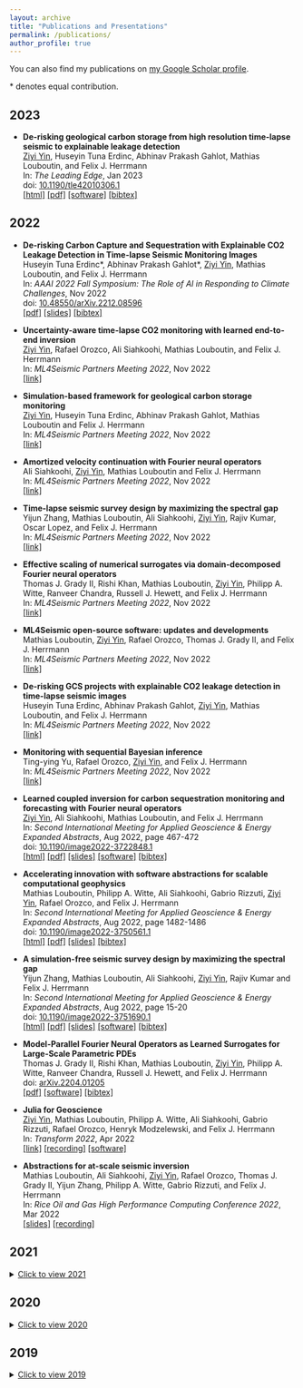 ```yaml
---
layout: archive
title: "Publications and Presentations"
permalink: /publications/
author_profile: true
---
```


You can also find my publications on [my Google Scholar profile](https://scholar.google.com/citations?user=ji9kwj8AAAAJ&hl=en).

\* denotes equal contribution.

## 2023

* **De-risking geological carbon storage from high resolution time-lapse seismic to explainable leakage detection**        
<ins>Ziyi Yin</ins>, Huseyin Tuna Erdinc, Abhinav Prakash Gahlot, Mathias Louboutin, and Felix J. Herrmann        
In: *The Leading Edge*, Jan 2023     
doi: [10.1190/tle42010306.1](https://doi.org/10.1190/tle42010306.1)      
[[html]](https://slim.gatech.edu/Publications/Public/Journals/TheLeadingEdge/2022/yin2022TLEdgc/paper.html) [[pdf]](https://arxiv.org/pdf/2211.03527.pdf) [[software]](https://github.com/slimgroup/GCS-CAM) [[bibtex]](https://slim.gatech.edu/biblio/export/bibtex/7249)

## 2022

* **De-risking Carbon Capture and Sequestration with Explainable CO2 Leakage Detection in Time-lapse Seismic Monitoring Images**        
Huseyin Tuna Erdinc\*, Abhinav Prakash Gahlot\*, <ins>Ziyi Yin</ins>, Mathias Louboutin, and Felix J. Herrmann     
In: *AAAI 2022 Fall Symposium: The Role of AI in Responding to Climate Challenges*, Nov 2022      
doi: [10.48550/arXiv.2212.08596](https://doi.org/10.48550/arXiv.2212.08596)         
[[pdf]](https://slim.gatech.edu/Publications/Public/Conferences/AAAI/2022/erdinc2022AAAIdcc/erdinc2022AAAIdcc.pdf) [[slides]](https://slim.gatech.edu/Publications/Public/Conferences/AAAI/2022/erdinc2022AAAIdcc) [[bibtex]](https://slim.gatech.edu/biblio/export/bibtex/7216)

* **Uncertainty-aware time-lapse CO2 monitoring with learned end-to-end inversion**       
<ins>Ziyi Yin</ins>, Rafael Orozco, Ali Siahkoohi, Mathias Louboutin, and Felix J. Herrmann       
In: *ML4Seismic Partners Meeting 2022*, Nov 2022    
[[link]](https://slim.gatech.edu/Publications/Public/Conferences/ML4SEISMIC/2022/yin2022ML4SEISMICutc)     

* **Simulation-based framework for geological carbon storage monitoring**       
<ins>Ziyi Yin</ins>, Huseyin Tuna Erdinc, Abhinav Prakash Gahlot, Mathias Louboutin and Felix J. Herrmann       
In: *ML4Seismic Partners Meeting 2022*, Nov 2022    
[[link]](https://slim.gatech.edu/Publications/Public/Conferences/ML4SEISMIC/2022/yin2022ML4SEISMICsfg)     

* **Amortized velocity continuation with Fourier neural operators**       
Ali Siahkoohi, <ins>Ziyi Yin</ins>, Mathias Louboutin and Felix J. Herrmann       
In: *ML4Seismic Partners Meeting 2022*, Nov 2022    
[[link]](https://slim.gatech.edu/Publications/Public/Conferences/ML4SEISMIC/2022/yin2022ML4SEISMICavc)     

* **Time-lapse seismic survey design by maximizing the spectral gap**       
Yijun Zhang, Mathias Louboutin, Ali Siahkoohi, <ins>Ziyi Yin</ins>, Rajiv Kumar, Oscar Lopez, and Felix J. Herrmann       
In: *ML4Seismic Partners Meeting 2022*, Nov 2022    
[[link]](https://slim.gatech.edu/Publications/Public/Conferences/ML4SEISMIC/2022/zhang2022ML4SEISMICtss)     

* **Effective scaling of numerical surrogates via domain-decomposed Fourier neural operators**       
Thomas J. Grady II, Rishi Khan, Mathias Louboutin, <ins>Ziyi Yin</ins>, Philipp A. Witte, Ranveer Chandra, Russell J. Hewett, and Felix J. Herrmann       
In: *ML4Seismic Partners Meeting 2022*, Nov 2022    
[[link]](https://slim.gatech.edu/Publications/Public/Conferences/ML4SEISMIC/2022/grady2022ML4SEISMICesn)     

* **ML4Seismic open-source software: updates and developments**       
Mathias Louboutin, <ins>Ziyi Yin</ins>, Rafael Orozco, Thomas J. Grady II, and Felix J. Herrmann       
In: *ML4Seismic Partners Meeting 2022*, Nov 2022    
[[link]](https://slim.gatech.edu/Publications/Public/Conferences/ML4SEISMIC/2022/louboutin2022ML4SEISMICmos)     

* **De-risking GCS projects with explainable CO2 leakage detection in time-lapse seismic images**       
Huseyin Tuna Erdinc, Abhinav Prakash Gahlot, <ins>Ziyi Yin</ins>, Mathias Louboutin, and Felix J. Herrmann       
In: *ML4Seismic Partners Meeting 2022*, Nov 2022    
[[link]](https://slim.gatech.edu/Publications/Public/Conferences/ML4SEISMIC/2022/erdinc2022ML4SEISMICdgp)     

* **Monitoring with sequential Bayesian inference**       
Ting-ying Yu, Rafael Orozco, <ins>Ziyi Yin</ins>, and Felix J. Herrmann       
In: *ML4Seismic Partners Meeting 2022*, Nov 2022    
[[link]](https://slim.gatech.edu/Publications/Public/Conferences/ML4SEISMIC/2022/yu2022ML4SEISMICmsb)     

* **Learned coupled inversion for carbon sequestration monitoring and forecasting with Fourier neural operators**        
<ins>Ziyi Yin</ins>, Ali Siahkoohi, Mathias Louboutin, and Felix J. Herrmann       
In: *Second International Meeting for Applied Geoscience & Energy Expanded Abstracts*, Aug 2022, page 467-472     
doi: [10.1190/image2022-3722848.1](https://doi.org/10.1190/image2022-3722848.1)      
[[html]](https://slim.gatech.edu/Publications/Public/Conferences/SEG/2022/yin2022SEGlci/paper.html) [[pdf]](https://arxiv.org/pdf/2203.14396.pdf) [[slides]](https://slim.gatech.edu/Publications/Public/Conferences/SEG/2022/yin2022SEGlci) [[software]](https://github.com/slimgroup/FNO4CO2) [[bibtex]](https://slim.gatech.edu/biblio/export/bibtex/7200)

* **Accelerating innovation with software abstractions for scalable computational geophysics**        
Mathias Louboutin, Philipp A. Witte, Ali Siahkoohi, Gabrio Rizzuti, <ins>Ziyi Yin</ins>, Rafael Orozco, and Felix J. Herrmann       
In: *Second International Meeting for Applied Geoscience & Energy Expanded Abstracts*, Aug 2022, page 1482-1486       
doi: [10.1190/image2022-3750561.1](https://doi.org/10.1190/image2022-3750561.1)      
[[html]](https://slim.gatech.edu/Publications/Public/Conferences/SEG/2022/louboutin2022SEGais/louboutin_seg22.html) [[pdf]](https://arxiv.org/pdf/2203.15038.pdf) [[slides]](https://slim.gatech.edu/Publications/Public/Conferences/SEG/2022/louboutin2022SEGais) [[bibtex]](https://slim.gatech.edu/biblio/export/bibtex/7201)

* **A simulation-free seismic survey design by maximizing the spectral gap**        
Yijun Zhang, Mathias Louboutin, Ali Siahkoohi, <ins>Ziyi Yin</ins>, Rajiv Kumar and Felix J. Herrmann       
In: *Second International Meeting for Applied Geoscience & Energy Expanded Abstracts*, Aug 2022, page 15-20     
doi: [10.1190/image2022-3751690.1](https://doi.org/10.1190/image2022-3751690.1)      
[[html]](https://slim.gatech.edu/Publications/Public/Conferences/SEG/2022/zhang2022SEGass/Yijun2022SEGass.html) [[pdf]](https://arxiv.org/pdf/2204.02801.pdf) [[slides]](https://slim.gatech.edu/Publications/Public/Conferences/SEG/2022/zhang2022SEGass) [[software]](https://github.com/slimgroup/opt_spectral_gap) [[bibtex]](https://slim.gatech.edu/biblio/export/bibtex/7199)

* **Model-Parallel Fourier Neural Operators as Learned Surrogates for Large-Scale Parametric PDEs**        
Thomas J. Grady II, Rishi Khan, Mathias Louboutin, <ins>Ziyi Yin</ins>, Philipp A. Witte, Ranveer Chandra, Russell J. Hewett, and Felix J. Herrmann         
doi: [arXiv.2204.01205](https://doi.org/10.48550/arXiv.2204.01205)          
[[pdf]](https://arxiv.org/pdf/2204.01205.pdf) [[software]](https://github.com/slimgroup/dfno) [[bibtex]](https://slim.gatech.edu/biblio/export/bibtex/7204)

* **Julia for Geoscience**       
<ins>Ziyi Yin</ins>, Mathias Louboutin, Philipp A. Witte, Ali Siahkoohi, Gabrio Rizzuti, Rafael Orozco, Henryk Modzelewski, and Felix J. Herrmann     
In: *Transform 2022*, Apr 2022    
[[link]](https://transform.softwareunderground.org/2022-julia-for-geoscience) [[recording]](https://www.youtube.com/watch?v=HyWfp3NzIbg) [[software]](https://github.com/slimgroup/SLIMTutorials)    

* **Abstractions for at-scale seismic inversion**          
Mathias Louboutin, Ali Siahkoohi, <ins>Ziyi Yin</ins>, Rafael Orozco, Thomas J. Grady II, Yijun Zhang, Philipp A. Witte, Gabrio Rizzuti, and Felix J. Herrmann            
In: *Rice Oil and Gas High Performance Computing Conference 2022*, Mar 2022    
[[slides]](https://slim.gatech.edu/Publications/Public/Conferences/RHPC/2022/louboutin2022RHPCafa/RiceHPC22.pdf) [[recording]](https://www.youtube.com/watch?v=scRTbP8w6Wk&t=4542s)    

## 2021

<details>
  <summary><ins>Click to view 2021</ins></summary>

* **Seismic velocity inversion and uncertainty quantification using conditional normalizing flows**        
Yuxiao Ren, Philipp A. Witte, Ali Siahkoohi, Mathias Louboutin, <ins>Ziyi Yin</ins>, and Felix J. Herrmann        
In: *American Geophysical Union Annual Meeting 2021*, Dec 2021, session U12A-03       
[[link]](https://agu.confex.com/agu/fm21/meetingapp.cgi/Paper/815883) [[pdf]](https://slim.gatech.edu/Publications/Public/Conferences/AGU/2021/ren2021AGUsvi/ren2021AGUsvi.pdf) [[slides]](https://slim.gatech.edu/Publications/Public/Conferences/AGU/2021/ren2021AGUsvi/ren2021AGUsvi_pres.pdf) [[video]](https://slim.gatech.edu/Publications/Public/Conferences/AGU/2021/ren2021AGUsvi/ren2021AGUsvi.mp4) [[software]](https://github.com/slimgroup/INN_Velocity-Migration) [[bibtex]](https://slim.gatech.edu/biblio/export/bibtex/7170)

* **Improved seismic monitoring of CO2 sequestration with the weighted joint recovery model**       
<ins>Ziyi Yin</ins>, Mathias Louboutin, and Felix J. Herrmann       
In: *ML4Seismic Partners Meeting 2021*, Nov 2021    
[[slides]](https://slim.gatech.edu/Publications/Public/Conferences/ML4SEISMIC/2021/yin2021ML4SEISMICism)     

* **Low-cost time-lapse seismic imaging of CCS with the joint recovery model**        
Felix J. Herrmann, Mathias Louboutin, <ins>Ziyi Yin</ins>, and Philipp A. Witte       
In: *2021 IMAGE Workshop on Geophysical Challenges in Presalt Carbonates*, Oct 2021               
[[link]](https://slim.gatech.edu/content/low-cost-time-lapse-seismic-imaging-ccs-joint-recovery-model) [[slides]](https://slim.gatech.edu/Publications/Public/Conferences/SEG/2021/herrmann2021SEGWSlts/herrmann2021SEGWSlts_pres.pdf) [[bibtex]](https://slim.gatech.edu/biblio/export/bibtex/7171)

* **Compressive time-lapse seismic monitoring of carbon storage and sequestration with the joint recovery model**        
<ins>Ziyi Yin</ins>, Mathias Louboutin, and Felix J. Herrmann       
In: *First International Meeting for Applied Geoscience & Energy Expanded Abstracts*, Sep 2021, page 3434-3438     
doi: [10.1190/segam2021-3569087.1](https://doi.org/10.1190/segam2021-3569087.1)      
[[html]](https://slim.gatech.edu/Publications/Public/Conferences/SEG/2021/yin2021SEGcts/yin2021SEGcts.html) [[pdf]](https://slim.gatech.edu/Publications/Public/Conferences/SEG/2021/yin2021SEGcts/yin2021SEGcts.pdf) [[slides]](https://slim.gatech.edu/Publications/Public/Conferences/SEG/2021/yin2021SEGcts/Tue-9-28-Yin.html) [[video]](https://slim.gatech.edu/Publications/Public/Conferences/SEG/2021/yin2021SEGcts/yin2021SEGcts.mp4) [[software]](https://github.com/slimgroup/Software.SEG2021) [[bibtex]](https://slim.gatech.edu/biblio/export/bibtex/7163)

* **Low-cost & robust seismic monitoring of carbon storage and sequestration with the joint recovery model**          
<ins>Ziyi Yin</ins>              
In: *Georgia Tech Geophysics Seminar*, Sep 2021      
[[link]](https://slim.gatech.edu/Publications/Public/Conferences/SEG/2021/yin2021SEGcts/yin2021SEGcts.html)  

</details>

## 2020

<details>
  <summary><ins>Click to view 2020</ins></summary>

* **Sparsity promoting least-squares migration for long offset sparse OBN**        
Mathias Louboutin, <ins>Ziyi Yin</ins>, Yijun Zhang, and Felix J. Herrmann       
In: *2020 SEG Workshop on Promises and Challenges with Sparse Node Ultra-long Offset OBN Acquisition in Imaging and Earth Model Building*, Oct 2020          
[[link]](https://slim.gatech.edu/content/sparsity-promoting-least-squares-migration-long-offset-sparse-obn) [[slides]](https://slim.gatech.edu/Publications/Public/Conferences/SEG/2020/louboutin2020SEGWSspl/louboutin2020SEGWSspl_pres.pdf) [[bibtex]](https://slim.gatech.edu/biblio/export/bibtex/7153)

* **Extended source imaging -- a unifying framework for seismic & medical imaging**        
<ins>Ziyi Yin</ins>, Rafael Orozco, Philipp A. Witte, Mathias Louboutin, Gabrio Rizzuti, and Felix J. Herrmann       
In: *SEG Technical Program Expanded Abstracts 2020*, Sep 2020, page 3502-3506    
doi: [10.1190/segam2020-3426999.1](https://doi.org/10.1190/segam2020-3426999.1)              
[[html]](https://slim.gatech.edu/Publications/Public/Conferences/SEG/2020/yin2020SEGesi/yin2020SEGesi.html) [[pdf]](https://slim.gatech.edu/Publications/Public/Conferences/SEG/2020/yin2020SEGesi/yin2020SEGesi.pdf) [[slides]](https://slim.gatech.edu/Publications/Public/Conferences/SEG/2020/yin2020SEGesi/yin2020SEGesi_pres.pdf)  [[video]](https://slim.gatech.edu/Publications/Public/Conferences/SEG/2020/yin2020SEGesi/yin2020SEGesi_pres.mp4) [[software]](https://github.com/slimgroup/Software.SEG2020) [[bibtex]](https://slim.gatech.edu/biblio/export/bibtex/7139)

</details>

## 2019

<details>
  <summary><ins>Click to view 2019</ins></summary>

* **Edge Detection and Enriched Subspaces**    
<ins>Ziyi Yin</ins>    
In: *Undergraduate honors thesis for Bachelor of Sciences with Highest Honors, Emory University*, May 2019        
[[link]](https://etd.library.emory.edu/concern/etds/7w62f916x?locale=en)

</details>
